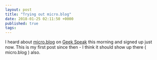 ```yaml
---
layout: post
title: "Trying out micro.blog"
date: 2018-01-25 02:11:50 +0000
published: true
tags:
---
```


I heard about [micro.blog](https://micro.blog) on [Geek Speak](https://geekspeak.org/episodes/2018/01/19) this morning and signed up just now. This is my first post since then - I think it should show up there ( micro.blog ) also.
